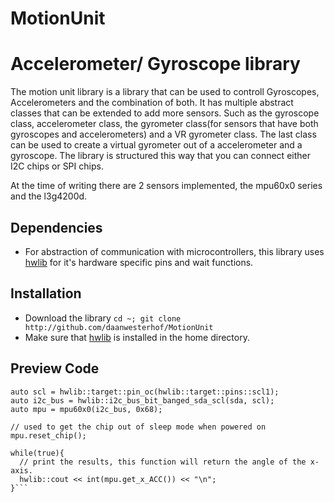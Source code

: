 
# MotionUnit

Accelerometer/ Gyroscope library
============================

The motion unit library is a library that can be used to controll Gyroscopes, Accelerometers and the combination of both.
It has multiple abstract classes that can be extended to add more sensors. Such as the gyroscope class, accelerometer class, 
the gyrometer class(for sensors that have both gyroscopes and accelerometers) and a VR gyrometer class. 
The last class can be used to create a virtual gyrometer out of a accelerometer and a gyroscope. 
The library is structured this way that you can connect either I2C chips or SPI chips. 

At the time of writing there are 2 sensors implemented, the mpu60x0 series and the l3g4200d. 

Dependencies
-----
- For abstraction of communication with microcontrollers, this library uses [hwlib](http://github.com/wovo/hwlib) for it's hardware specific pins and wait functions. 

Installation
-----
- Download the library `cd ~; git clone http://github.com/daanwesterhof/MotionUnit`
- Make sure that [hwlib](http://github.com/wovo/hwlib) is installed in the home directory.
  
 
Preview Code
----  

```auto sda = hwlib::target::pin_oc(hwlib::target::pins::sda1);  
auto scl = hwlib::target::pin_oc(hwlib::target::pins::scl1);  
auto i2c_bus = hwlib::i2c_bus_bit_banged_sda_scl(sda, scl);  
auto mpu = mpu60x0(i2c_bus, 0x68);  
  
// used to get the chip out of sleep mode when powered on  
mpu.reset_chip();  
  
while(true){  
  // print the results, this function will return the angle of the x-axis.  
  hwlib::cout << int(mpu.get_x_ACC()) << "\n";  
}```  


